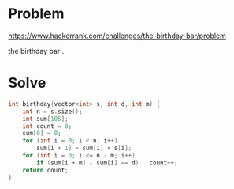 # Problem
https://www.hackerrank.com/challenges/the-birthday-bar/problem

the birthday bar .

# Solve
```c++
int birthday(vector<int> s, int d, int m) {
    int n = s.size();
    int sum[105];
    int count = 0;
    sum[0] = 0;
    for (int i = 0; i < n; i++)
        sum[i + 1] = sum[i] + s[i];
    for (int i = 0; i <= n - m; i++)
        if (sum[i + m] - sum[i] == d)   count++;
    return count;
}

```